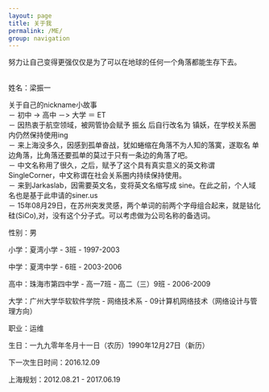 ```yaml
---
layout: page
title: 关于我
permalink: /ME/
group: navigation
---
```


努力让自己变得更强仅仅是为了可以在地球的任何一个角落都能生存下去。
<br><br>

姓名：梁振一

关于自己的nickname小故事<br>
－ 初中 -> 高中 －> 大学 ＝ ET<br>
－ 因热衷于航空领域，被网管协会赋予 振幺 后自行改名为 镇妖，在学校关系圈内仍然保持使用ing<br>
－ 来上海没多久，因感到孤单奋战，犹如蜷缩在角落不为人知的落寞，遂取名 单边角落，比角落还要孤单的莫过于只有一条边的角落了吧。<br>
－ 中文名称用了很久，之后，赋予了这个具有真实意义的英文称谓 SingleCorner，中文称谓在社会关系圈内持续保持使用。<br>
－ 来到Jarkaslab，因需要英文名，变将英文名缩写成 sine。在此之前，个人域名也是基于此申请的siner.us<br>
－ 15年08月29日，在苏州突发灵感，两个单词的前两个字母组合起来，就是钴化硅(SiCo),对，没有这个分子式。可以考虑做为公司名称的备选词。

性别：男

小学：夏湾小学 - 3班 - 1997-2003

中学：夏湾中学 - 6班 - 2003-2006

高中：珠海市第四中学 - 高一7班 - 高二（三）9班 - 2006-2009

大学：广州大学华软软件学院 - 网络技术系 - 09计算机网络技术（网络设计与管理方向）

职业：运维

生日：一九九零年冬月十一日（农历）1990年12月27日（新历）

下一次生日时间：2016.12.09

上海规划：2012.08.21 - 2017.06.19